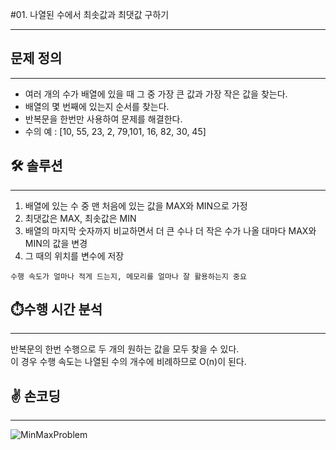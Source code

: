#01. 나열된 수에서 최솟값과 최댓값 구하기

---

## 문제 정의

---
* 여러 개의 수가 배열에 있을 때 그 중 가장 큰 값과 가장 작은 값을 찾는다.
* 배열의 몇 번째에 있는지 순서를 찾는다.
* 반복문을 한번만 사용하여 문제를 해결한다.
* 수의 예 : [10, 55, 23, 2, 79,101, 16, 82, 30, 45]

## 🛠 솔루션

---
1) 배열에 있는 수 중 맨 처음에 있는 값을 MAX와 MIN으로 가정 <br>
2) 최댓값은 MAX, 최솟값은 MIN<br>
3) 배열의 마지막 숫자까지 비교하면서 더 큰 수나 더 작은 수가 나올 대마다 MAX와 MIN의 값을 변경
4) 그 때의 위치를 변수에 저장

`수행 속도가 얼마나 적게 드는지, 메모리를 얼마나 잘 활용하는지 중요`

## ⏱️수행 시간 분석

---
반복문의 한번 수행으로 두 개의 원하는 값을 모두 찾을 수 있다.<br>
이 경우 수행 속도는 나열된 수의 개수에 비례하므로 O(n)이 된다.

## ✌️ 손코딩

---
![MinMaxProblem](https://user-images.githubusercontent.com/79829085/148140667-f9e07f26-d6ff-4043-b0f8-837820f16355.jpg)
